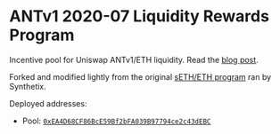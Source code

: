 # ANTv1 2020-07 Liquidity Rewards Program

Incentive pool for Uniswap ANTv1/ETH liquidity. Read the [blog post](https://aragon.org/blog/liquidity-rewards).

Forked and modified lightly from the original [sETH/ETH program](https://github.com/Synthetixio/Unipool) ran by Synthetix.

Deployed addresses:

- Pool: [`0xEA4D68CF86BcE59Bf2bFA039B97794ce2c43dEBC`](https://etherscan.io/address/0xea4d68cf86bce59bf2bfa039b97794ce2c43debc)
